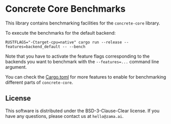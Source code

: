 # Concrete Core Benchmarks

This library contains benchmarking facilities for the `concrete-core` library.

To execute the benchmarks for the default backend:
```shell
RUSTFLAGS="-Ctarget-cpu=native" cargo run --release --features=backend_default -- --bench
```

Note that you have to activate the feature flags corresponding to the backends you want to benchmark with the 
`--features=...` command line argument.

You can check the [Cargo.toml](./Cargo.toml) for more features to enable for benchmarking different parts of `concrete-core`.

## License

This software is distributed under the BSD-3-Clause-Clear license. If you have any questions,
please contact us at `hello@zama.ai`.
